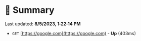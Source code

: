 # 📖 Summary
Last updated: **8/5/2023, 1:22:14 PM**

- `GET` [https://google.com](https://google.com) - **Up** (403ms)
